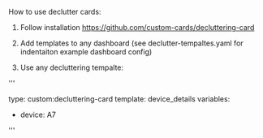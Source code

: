 How to use declutter cards:
1. Follow installation 
    https://github.com/custom-cards/decluttering-card
2. Add templates to any dashboard (see declutter-tempaltes.yaml for indentaiton example dashboard config)

3. Use any decluttering tempalte:

'''

type: custom:decluttering-card
template: device_details
variables:
  - device: A7

'''